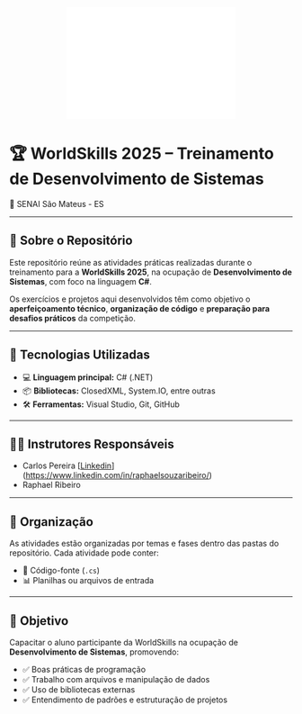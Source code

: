 <p align="center">
  <img src="WS_Logo_White_RGB.png" alt="WorldSkills Logo" width="300"/>
</p>

# 🏆 WorldSkills 2025 – Treinamento de Desenvolvimento de Sistemas  
📍 SENAI São Mateus - ES

---

## 📁 Sobre o Repositório

Este repositório reúne as atividades práticas realizadas durante o treinamento para a **WorldSkills 2025**, na ocupação de **Desenvolvimento de Sistemas**, com foco na linguagem **C#**.

Os exercícios e projetos aqui desenvolvidos têm como objetivo o **aperfeiçoamento técnico**, **organização de código** e **preparação para desafios práticos** da competição.

---

## 🧰 Tecnologias Utilizadas

- 💻 **Linguagem principal:** C# (.NET)  
- 📦 **Bibliotecas:** ClosedXML, System.IO, entre outras  
- 🛠️ **Ferramentas:** Visual Studio, Git, GitHub  

---

## 👨‍🏫 Instrutores Responsáveis

- Carlos Pereira
  [[Linkedin]()](https://www.linkedin.com/in/raphaelsouzaribeiro/) 
- Raphael Ribeiro  

---

## 📎 Organização

As atividades estão organizadas por temas e fases dentro das pastas do repositório. Cada atividade pode conter:

- 📄 Código-fonte (`.cs`)  
- 📊 Planilhas ou arquivos de entrada  

---

## 📌 Objetivo

Capacitar o aluno participante da WorldSkills na ocupação de **Desenvolvimento de Sistemas**, promovendo:

- ✅ Boas práticas de programação  
- ✅ Trabalho com arquivos e manipulação de dados  
- ✅ Uso de bibliotecas externas  
- ✅ Entendimento de padrões e estruturação de projetos  
